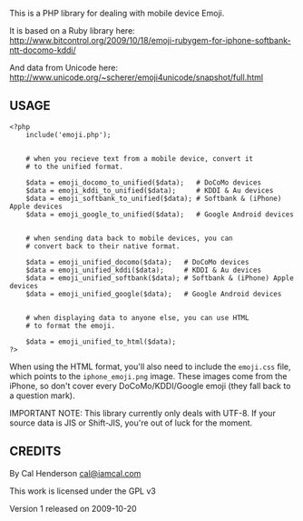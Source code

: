 
This is a PHP library for dealing with mobile device Emoji.

It is based on a Ruby library here:<br>
<a href="http://www.bitcontrol.org/2009/10/18/emoji-rubygem-for-iphone-softbank-ntt-docomo-kddi/">http://www.bitcontrol.org/2009/10/18/emoji-rubygem-for-iphone-softbank-ntt-docomo-kddi/</a>

And data from Unicode here:<br>
<a href="http://www.unicode.org/~scherer/emoji4unicode/snapshot/full.html">http://www.unicode.org/~scherer/emoji4unicode/snapshot/full.html</a>


USAGE
-----

    <?php
        include('emoji.php');


        # when you recieve text from a mobile device, convert it
        # to the unified format.

        $data = emoji_docomo_to_unified($data);   # DoCoMo devices
        $data = emoji_kddi_to_unified($data);     # KDDI & Au devices
        $data = emoji_softbank_to_unified($data); # Softbank & (iPhone) Apple devices
        $data = emoji_google_to_unified($data);   # Google Android devices


        # when sending data back to mobile devices, you can
        # convert back to their native format.

        $data = emoji_unified_docomo($data);   # DoCoMo devices
        $data = emoji_unified_kddi($data);     # KDDI & Au devices
        $data = emoji_unified_softbank($data); # Softbank & (iPhone) Apple devices
        $data = emoji_unified_google($data);   # Google Android devices


        # when displaying data to anyone else, you can use HTML
        # to format the emoji.

        $data = emoji_unified_to_html($data);
    ?>

When using the HTML format, you'll also need to include the <code>emoji.css</code> file, which points 
to the <code>iphone_emoji.png</code> image. These images come from the iPhone, so don't cover every
DoCoMo/KDDI/Google emoji (they fall back to a question mark).

IMPORTANT NOTE: This library currently only deals with UTF-8. If your source data is JIS
or Shift-JIS, you're out of luck for the moment.


CREDITS
-------

By Cal Henderson <cal@iamcal.com>

This work is licensed under the GPL v3

Version 1 released on 2009-10-20